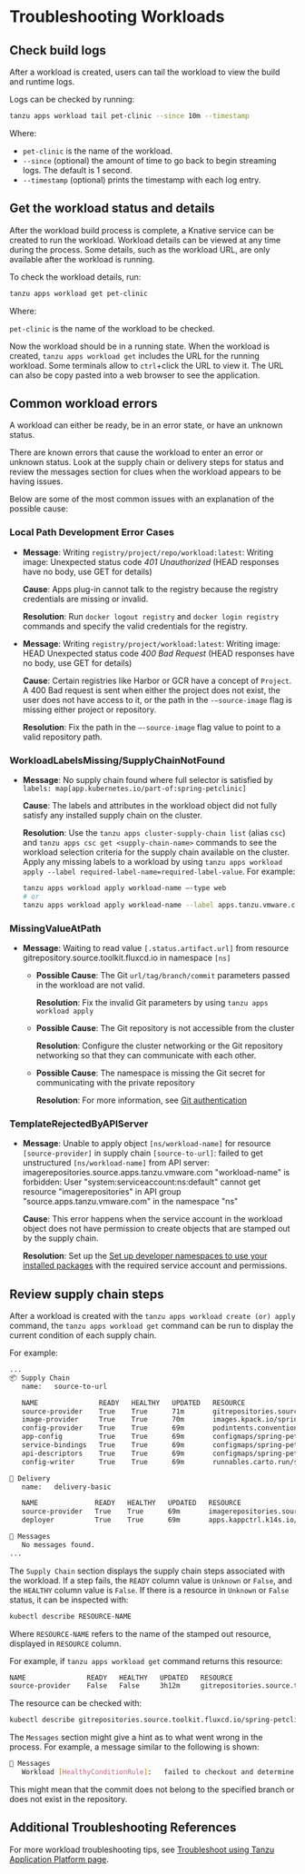 # Troubleshooting Workloads

## <a id="check-build-logs"></a> Check build logs

After a workload is created, users can tail the workload to view the build and runtime logs.

Logs can be checked by running:

```bash
tanzu apps workload tail pet-clinic --since 10m --timestamp
 ```

Where:

- `pet-clinic` is the name of the workload.
- `--since` (optional) the amount of time to go back to begin streaming logs. The default is 1 second.
- `--timestamp` (optional) prints the timestamp with each log entry.

## <a id="workload-status"></a> Get the workload status and details

After the workload build process is complete, a Knative service can be created to run the workload.
Workload details can be viewed at any time during the process. Some details, such as the workload
URL, are only available after the workload is running.

To check the workload details, run:

```bash
tanzu apps workload get pet-clinic
```

Where:

`pet-clinic` is the name of the workload to be checked.

Now the workload should be in a running state. When the workload is created, `tanzu apps workload get`
includes the URL for the running workload. Some terminals allow to `ctrl`+click the URL to
view it. The URL can also be copy pasted into a web browser to see the application.

## <a id="common-workload-errors"></a> Common workload errors

A workload can either be ready, be in an error state, or have an unknown status.

There are known errors that cause the workload to enter an error or unknown status.
Look at the supply chain or delivery steps for status and review the messages section for clues when
the workload appears to be having issues.

Below are some of the most common issues with an explanation of the possible cause:

### Local Path Development Error Cases

- **Message**: Writing `registry/project/repo/workload:latest`: Writing image: Unexpected status code
  *401 Unauthorized* (HEAD responses have no body, use GET for details)
    
    **Cause**: Apps plug-in cannot talk to the registry because the registry credentials are missing
    or invalid.

    **Resolution**: Run  `docker logout registry` and `docker login registry` commands and specify 
    the valid credentials for the registry.

- **Message**: Writing `registry/project/workload:latest`: Writing image: HEAD Unexpected status code
    *400 Bad Request* (HEAD responses have no body, use GET for details)

    **Cause**: Certain registries like Harbor or GCR have a concept of `Project`. A 400 Bad request 
    is sent when either the project does not exist, the user does not have access to it, or the path
    in the `-—source-image` flag is missing either project or repository.

    **Resolution**: Fix the path in the `—-source-image` flag value to point to a valid repository path.

### WorkloadLabelsMissing/SupplyChainNotFound

- **Message**: No supply chain found where full selector is satisfied by `labels: map[app.kubernetes.io/part-of:spring-petclinic]`

    **Cause**: The labels and attributes in the workload object did not fully satisfy any installed supply
    chain on the cluster.

    **Resolution**: Use the `tanzu apps cluster-supply-chain list` (alias `csc`) and
    `tanzu apps csc get <supply-chain-name>` commands to see the workload selection criteria for the
    supply chain available on the cluster. Apply any missing labels to a workload by using
    `tanzu apps workload apply --label required-label-name=required-label-value`. For example:

    ```bash
    tanzu apps workload apply workload-name —-type web
    # or
    tanzu apps workload apply workload-name --label apps.tanzu.vmware.com/workload-type=web
    ```

### MissingValueAtPath

- **Message**: Waiting to read value `[.status.artifact.url]` from resource
    gitrepository.source.toolkit.fluxcd.io  in namespace `[ns]`

  - **Possible Cause**: The Git `url/tag/branch/commit` parameters passed in the workload are not valid.

    **Resolution**: Fix the invalid Git parameters by using `tanzu apps workload apply`

  - **Possible Cause**: The Git repository is not accessible from the cluster

    **Resolution**: Configure the cluster networking or the Git repository networking so that they can
    communicate with each other.

  - **Possible Cause**: The namespace is missing the Git secret for communicating with the private repository

    **Resolution**: For more information, see [Git authentication](/scc/git-auth.hbs.md)

### TemplateRejectedByAPIServer

- **Message**: Unable to apply object `[ns/workload-name]` for resource `[source-provider]` in supply
    chain `[source-to-url]`: failed to get unstructured `[ns/workload-name]` from API server:
    imagerepositories.source.apps.tanzu.vmware.com "workload-name" is forbidden:
    User "system:serviceaccount:ns:default" cannot get resource "imagerepositories" in API group
    "source.apps.tanzu.vmware.com" in the namespace "ns"

    **Cause**: This error happens when the service account in the workload object does not have permission
    to create objects that are stamped out by the supply chain.

    **Resolution**: Set up the
    [Set up developer namespaces to use your installed packages](/scst-store/developer-namespace-setup.hbs.md)
    with the required service account and permissions.

## <a id="steps-failure"></a> Review supply chain steps

After a workload is created with the `tanzu apps workload create (or) apply` command,
the `tanzu apps workload get` command can be run to display the current condition of each supply chain.

For example:

```bash
...
📦 Supply Chain
   name:   source-to-url

   NAME               READY   HEALTHY   UPDATED   RESOURCE
   source-provider    True    True      71m       gitrepositories.source.toolkit.fluxcd.io/spring-petclinic
   image-provider     True    True      70m       images.kpack.io/spring-petclinic
   config-provider    True    True      69m       podintents.conventions.carto.run/spring-petclinic
   app-config         True    True      69m       configmaps/spring-petclinic
   service-bindings   True    True      69m       configmaps/spring-petclinic-with-claims
   api-descriptors    True    True      69m       configmaps/spring-petclinic-with-api-descriptors
   config-writer      True    True      69m       runnables.carto.run/spring-petclinic-config-writer

🚚 Delivery
   name:   delivery-basic

   NAME              READY   HEALTHY   UPDATED   RESOURCE
   source-provider   True    True      69m       imagerepositories.source.apps.tanzu.vmware.com/spring-petclinic-delivery
   deployer          True    True      69m       apps.kappctrl.k14s.io/spring-petclinic

💬 Messages
   No messages found.
...
```

The `Supply Chain` section displays the supply chain steps associated with the workload.
If a step fails, the `READY` column value is `Unknown` or `False`, and
the `HEALTHY` column value is `False`. If there is a resource in `Unknown` or `False` status,
it can be inspected with:

```bash
kubectl describe RESOURCE-NAME
```

Where `RESOURCE-NAME` refers to the name of the stamped out resource, displayed in `RESOURCE` column.

For example, if `tanzu apps workload get` command returns this resource:

```bash
NAME               READY   HEALTHY   UPDATED   RESOURCE
source-provider    False   False     3h12m     gitrepositories.source.toolkit.fluxcd.io/spring-petclinic
```

The resource can be checked with:

```bash
kubectl describe gitrepositories.source.toolkit.fluxcd.io/spring-petclinic
```

The `Messages` section might give a hint as to what went wrong in the process.
For example, a message similar to the following is shown:

```bash
💬 Messages
   Workload [HealthyConditionRule]:   failed to checkout and determine revision: failed to resolve commit object for '425ae9a2a2f84d195a9f3862668e8b2abf81418a': object not found
```

This might mean that the commit does not belong to the specified branch or does not exist in the repository.

## <a id="additional-tsg"></a>Additional Troubleshooting References

For more workload troubleshooting tips, see [Troubleshoot using Tanzu Application Platform page](/troubleshooting-tap/troubleshoot-using-tap.hbs.md).
